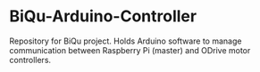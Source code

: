 # BiQu-Arduino-Controller
Repository for BiQu project. Holds Arduino software to manage communication between Raspberry Pi (master) and ODrive motor controllers.
